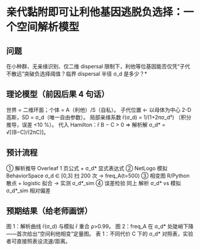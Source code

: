 # 亲代黏附即可让利他基因逃脱负选择：一个空间解析模型
## 问题
在小种群、无亲缘识别、仅二维 dispersal 限制下，利他等位基因能否仅凭“子代不散远”突破负选择阈值？临界 dispersal 半径 σ_d 是多少？*

## 理论模型（前因后果 4 句话）
世界 = 二维环面；个体 = A（利他）/S（自私）。
子代位置 ← 以母体为中心 2-D 高斯，SD = σ_d（唯一自由参数）。
局部亲缘系数 r̄(σ_d) = 1/(1+2πσ_d²) （积分推导，误差 <10 %）。
代入 Hamilton：r̄ B − C > 0 ⇒ 解析解 σ_d* = √[(B−C)/(2πC)]。

## 预计流程
① 解析推导	Overleaf	1 页公式 + σ_d* 显式表达式
② NetLogo 模拟	BehaviorSpace	σ_d ∈ [0,3] 扫 200 次 → freq_A(t=500)
③ 相变图	R/Python	散点 + logistic 拟合 → 实测 σ_d*_sim
④ 误差检验	同上	解析 σ_d* vs 模拟 σ_d*_sim 相对偏差

## 预期结果（给老师画饼）
图 1：解析曲线 r̄(σ_d) 与模拟 r̄ 重合 ρ>0.99。
图 2：freq_A 在 σ_d* 处陡峭下降——首次给出“空间利他相变”定量图。
表 1：不同代价 C 下的 σ_d* 对照表，实验者可直接照表设流速/距离。
